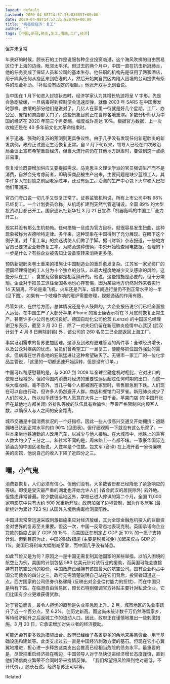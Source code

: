 ```yaml
---
layout: default
Lastmod: 2020-04-08T14:57:55.830857+00:00
date: 2020-04-08T14:57:55.830796+00:00
title: "病毒后经济：复工"
author: ""
tags: [中国,新冠,肺炎,复工,措施,工厂,经济]
---
```


但并未复常​​​

年景好的时候，顾长石的工作是说服各种企业投资临港，这个海风吹拂的自由贸易区位于上海的边缘，毗邻太平洋。但过去的两个月中，中国一直在抗击新冠肺炎，他的任务变成了保证人员和公司的基本生存。他任职的机构先是征用了两家酒店，用于隔离任何从疫区来到临港的人，然后开始向自贸区内陷入困境的公司提供有条件的现金补助。「补贴没有固定的限额。」他张开双手比划着说。

当中国在 1 月下旬进入封锁状态时，经济学家认为其增长轨迹将呈 V 字形。先是会急剧放缓，一旦病毒得到控制便会迅速反弹，就像 2003 年 SARS 在中国爆发时那样。放缓的部分他们是说对了。几亿人在家里一待就是好几个星期。工厂、办公室、餐馆和商店都关门了，这些景象目前正在世界各地重演。多数分析师认为中国的经济在 2020 年前三个月萎缩，幅度或许高达 10%。根据官方数据，上一次收缩还是在 40 多年前文化大革命结束时。

关于迅速、强劲的复苏的预测则更具争议性。由于几乎没有发现任何新冠肺炎的新发病例，政府正试图让生活恢复正常。自 2 月下旬以来，领导人已经在四次政治局会议上宣布希望重启经济，但当大流行病仍在其他地方肆虐时，要做到这一点绝非易事。

恢复增长既要增加供应又要提振需求。马克思主义理论学派的官员强调生产而不是消费，自然会先考虑前者，即确保商品被生产出来。主要问题是缺少蓝领工人，其中许多人在封锁之前回老家过年，还没有返工。沿海的生产中心包下火车和大巴把他们带回来。

官员们夸口说一切几乎又恢复正常了。证券监管机构说，所有上市公司中有 98% 已经复工。一个计划委员会称，从机场扩建到天然气管道铺设，全国 89% 的大型投资项目都已开工。国家通讯社新华社 3 月 21 日宣称「机器轰鸣的中国工厂全力开工」。

现实并没有那么生机勃勃。任何措施一旦成为官方目标，就很容易发生扭曲，这种现象被称为古德哈特定律。多年来，这种现象在中国得到了充分展现。在眼下这个例子里，对「复工率」的痴迷诱使人们做了手脚。据《财新》杂志报道，一些地方官员已要求企业粉饰复工率。为防范这种伎俩，中央开始检查用电数据。合理的下一步是什么？有些企业被告知让设备空转来消耗更多电。

预防新冠肺炎卷土重来的措施让中国制造业的重启愈发复杂。江苏省一家光缆厂的德国经理将他的工人分为十个独立的分队，以最大程度地减少交叉感染的风险。这些分队在工厂、食堂及宿舍都是相互隔开的。他说，这些措施是必要的，但十分繁琐。企业对于把员工派往全国各地也心存警惕，因为某些地方仍然对外来者实行 14 天隔离。不论是乘飞机、火车还是汽车，城市间通行量仍不到正常水平的一半 (见下图)。如果有一个吱嘎作响的暖炉需要修理，视频通话的作用有限。

尽管如此，在供给方面，总体情况还是令人鼓舞的。大企业报告说它们已经全面投入运营。在中国生产了大部分苹果 iPhone 的富士康表示将在 3 月底前恢复正常生产。甚至许多小公司也状况良好。德国自动化公司伦茨 (Lenze) 的中国区总经理谢卫东表示，截至 3 月 20 日，除了一对夫妇仍留在新冠肺炎疫情中心武汉 (武汉计划于 4 月 8 日解除封锁) 外，该公司的 260 名员工已全部返回上海工厂。

事实证明需求的复苏更加困难。这涉及到政府更难管理的两件事：全球经济增长，以及公众对疾病的忧虑。官员们曾希望工厂一旦复工，便能够抓住国外强劲的需求。但病毒在世界各地的狂飙猛进让这种希望破灭了。无锡市一家工厂的一位化学品主管说，「这里的一切都迅速开始运转，但是没有订单。」

中国可以稍感慰藉的是，与 2007 到 2009 年全球金融危机时相比，它对出口的依赖已经减少。但如今国内消费对经济的重要性远远超过任何时期的出口，而这一块大幅收缩。毫不意外，当几乎每个人都被困在家里时，零售额急剧下跌。人们现在可以自由行动，但许多人仍然避开人群。商店和餐馆门可罗雀。新冠肺炎减少了人们的收入，所以似乎还很少有人愿意在大件上一掷千金。苹果门店 (在中国开张但在其他地方都关闭) 外排队等候的队伍具有欺骗性。苹果严格限制店内顾客人数，以确保人与人之间的安全距离。

城市交通是中国消费状况的一个好指标，因此一些人很高兴交通又开始拥挤：道路拥堵已达到正常水平的约 90% (见图表)。但仔细观察一下就没有这么乐观了。一些本来坐地铁通勤的人改用汽车，以减少与他人接触。在大城市中，地铁上的乘客人数大约少了三分之二。和往常不同的是，周末路上一点都不堵。一家豪华国际连锁酒店的中国区老板说，入住率是个位数。包文军 (音译) 在上海开着一家价廉味美的面馆，他说自己的收入下降了近四分之三。

嘿，小气鬼
-----

消费要恢复，人们必须有信心。但他们没有。大多数省份都已经降低了紧急响应的等级。即使是受灾最严重的湖北也开始允许人们 (省会武汉的居民除外) 去外地。但焦虑非常普遍。除少数偏远地区外，学校已进入停课的第二个月。全国 11,000 家电影院中只有大约 500 家重新开放。政府加强了边境管制，因为许多旅客 (最新统计为累计 723 名) 从国外入境后病毒检测呈阳性。

中国过去常常迅速采取刺激措施来应对经济放缓，其为全球金融危机投入的巨额资金对世界的复苏至关重要。但这一次，中国一反常态地表现克制。英国承诺向企业贷款的额度占到了 GDP 的 15%，而美国正在制定占 GDP 近 10% 的一揽子支持计划。但到目前为止，中国的财政措施 (主要是税费减免) 加起来仅占 GDP 的 1%。美国已将利率大幅削减至零，而中国几乎没有降息。

如此节俭又是为何？原因之一是中国无需复制其他国家的某些举措。以陷入困境的航空业为例，美国的计划包括 580 亿美元针对该行业的援助，而英国可能会直接持有其航空公司的股份。中国政府已经拥有该国最大的航空公司。国有企业约占中国公司债务的四分之三。政府无需清楚说明自己站在它们背后，投资者知道这一点。西方国家的公司债券价格骤降 (反映出对企业偿付能力的担忧)，而在中国只是稍有下跌。在临港自由贸易区，顾长石特别强调官方补贴主要针对私营企业，它们比国有企业更难获得贷款。

对于官员而言，最令人担忧的趋势是失业率急剧上升。2 月，城市地区的失业率跃升了近一个百分点，至 6.2%，创历史新高。而这尚未统计数千万仍然滞留家乡，等待经济回升之后返城工作的流动人口。因此，政府正在谨慎地推出一些刺激措施。3 月 20 日，它承诺增加对失业者的经济援助。

可能还会有更多救助措施出台。政府已经给了各省更多的余地来筹集资金，用于基础设施和建筑等。此类支出过去一直是中国经济刺激方案的基石。但现在它小心翼翼地推进，担心进一步释放这类支出会推高已经相当危险的债务水平。最重要的是，尽管把重启经济挂在嘴边，中国领导人对于尽快促进经济增长态度谨慎，直到他们确信商业繁荣不会同时带来疫情反弹。 「我们希望将风险降到绝对最低，不计代价。」顾长石说。经济复苏还可以等。

Related

